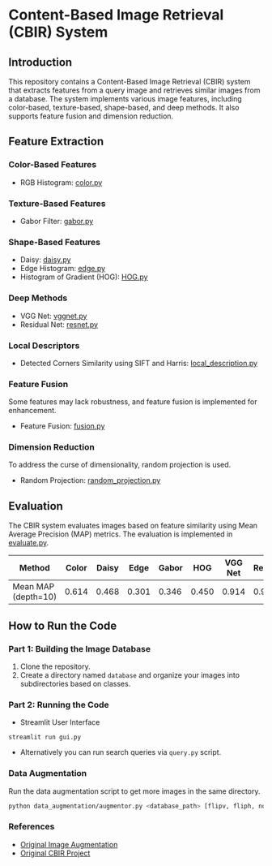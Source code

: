 # Content-Based Image Retrieval (CBIR) System

## Introduction
This repository contains a Content-Based Image Retrieval (CBIR) system that extracts features from a query image and retrieves similar images from a database. The system implements various image features, including color-based, texture-based, shape-based, and deep methods. It also supports feature fusion and dimension reduction.


## Feature Extraction
### Color-Based Features
- RGB Histogram: [color.py](src/color.py)

### Texture-Based Features
- Gabor Filter: [gabor.py](src/gabor.py)

### Shape-Based Features
- Daisy: [daisy.py](src/daisy.py)
- Edge Histogram: [edge.py](src/edge.py)
- Histogram of Gradient (HOG): [HOG.py](src/HOG.py)

### Deep Methods
- VGG Net: [vggnet.py](src/vggnet.py)
- Residual Net: [resnet.py](src/resnet.py)

### Local Descriptors
- Detected Corners Similarity using SIFT and Harris: [local_description.py](local_description.py)

### Feature Fusion
Some features may lack robustness, and feature fusion is implemented for enhancement.
- Feature Fusion: [fusion.py](src/fusion.py)

### Dimension Reduction
To address the curse of dimensionality, random projection is used.
- Random Projection: [random_projection.py](src/random_projection.py)

## Evaluation
The CBIR system evaluates images based on feature similarity using Mean Average Precision (MAP) metrics. The evaluation is implemented in [evaluate.py](src/evaluate.py).

Method | Color | Daisy | Edge | Gabor | HOG | VGG Net | ResNet
--- | --- | --- | --- |--- |--- |--- |---
Mean MAP (depth=10) | 0.614 | 0.468 | 0.301 | 0.346 | 0.450 | 0.914 | 0.944

## How to Run the Code

### Part 1: Building the Image Database
1. Clone the repository.
2. Create a directory named `database` and organize your images into subdirectories based on classes.


### Part 2: Running the Code
- Streamlit User Interface
```
streamlit run gui.py
```
- Alternatively you can run search queries via `query.py` script.

### Data Augmentation
Run the data augmentation script to get more images in the same directory.
```bash
python data_augmentation/augmentor.py <database_path> [flipv, fliph, noise, rot, trans, zoom, blur]
```

### References
- [Original Image Augmentation](https://github.com/codebox/image_augmentor)
- [Original CBIR Project](https://github.com/pochih/CBIR)
